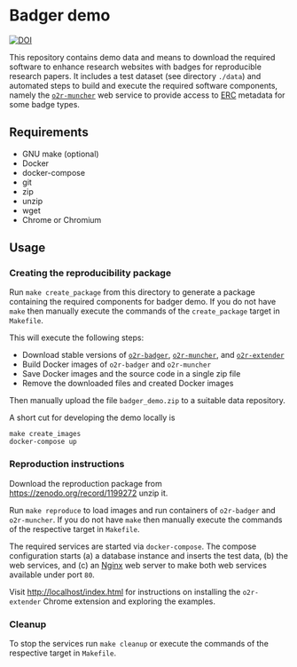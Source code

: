 # Badger demo

[![DOI](https://zenodo.org/badge/DOI/10.5281/zenodo.1199272.svg)](https://doi.org/10.5281/zenodo.1199272)

This repository contains demo data and means to download the required software to enhance research websites with badges for reproducible research papers.
It includes a test dataset (see directory `./data`) and automated steps to build and execute the required software components, namely the [`o2r-muncher`](https://github.com/o2r-project/o2r-muncher) web service to provide access to [ERC](https://github.com/o2r-project/erc-spec) metadata for some badge types.

## Requirements

* GNU make (optional)
* Docker
* docker-compose
* git
* zip 
* unzip
* wget
* Chrome or Chromium

## Usage

### Creating the reproducibility package

Run `make create_package` from this directory to generate a package containing the required components for badger demo.
If you do not have `make` then manually execute the commands of the `create_package` target in `Makefile`.

This will execute the following steps:

*   Download stable versions of [`o2r-badger`](https://github.com/o2r-project/o2r-badger), [`o2r-muncher`](https://github.com/o2r-project/o2r-muncher), and [`o2r-extender`](https://github.com/o2r-project/o2r-extender)
*   Build Docker images of `o2r-badger` and `o2r-muncher`
*   Save Docker images and the source code in a single zip file
*   Remove the downloaded files and created Docker images

Then manually upload the file `badger_demo.zip` to a suitable data repository.

A short cut for developing the demo locally is

```
make create_images
docker-compose up
```

### Reproduction instructions

Download the reproduction package from https://zenodo.org/record/1199272 unzip it.

Run `make reproduce` to load images and run containers of `o2r-badger` and `o2r-muncher`.
If you do not have `make` then manually execute the commands of the respective target in `Makefile`.

The required services are started via `docker-compose`.
The compose configuration starts (a) a database instance and inserts the test data, (b) the web services, and (c) an [Nginx](https://en.wikipedia.org/wiki/Nginx) web server to make both web services available under port `80`.

Visit [http://localhost/index.html](http://localhost/index.html) for instructions on installing the `o2r-extender` Chrome extension and exploring the examples.

### Cleanup

To stop the services run `make cleanup` or execute the commands of the respective target in `Makefile`.